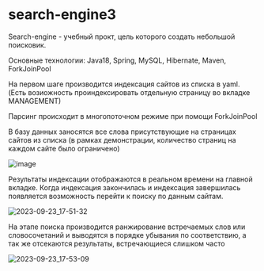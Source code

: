 # search-engine3
Search-engine - учебный прокт, цель которого создать небольшой поисковик.

Основные технологии: Java18, Spring, MySQL, Hibernate, Maven, ForkJoinPool

На первом шаге производится индексация сайтов из списка в yaml. (Есть возиожность проиндексировать отдельную страницу во вкладке MANAGEMENT) 

Парсинг происходит в многопоточном режиме при помощи ForkJoinPool

В базу данных заносятся все слова присутствующие на страницах сайтов из списка (в рамках демонстрации, количество страниц на каждом сайте было ограничено)


![image](https://github.com/AleksandrApasov/search-engine3/assets/140314249/238234f3-f2d0-4288-b372-d79e5890f889)


Результаты индексации отображаются в реальном времени на главной вкладке. Когда индексация закончилась и индексация завершилась появляется возможность перейти к поиску по данным сайтам.


![2023-09-23_17-51-32](https://github.com/AleksandrApasov/search-engine3/assets/140314249/f044e8e0-aaaa-476e-ad77-e9411c34b13a)


На этапе поиска производится ранжирование встречаемых слов или словосочетаний и выводятся в порядке убывания по соответствию, а так же отсекаются результаты, встречающиеся слишком часто


![2023-09-23_17-53-09](https://github.com/AleksandrApasov/search-engine3/assets/140314249/c7dc7c01-e496-444b-8582-f5d2ddec5d11)


